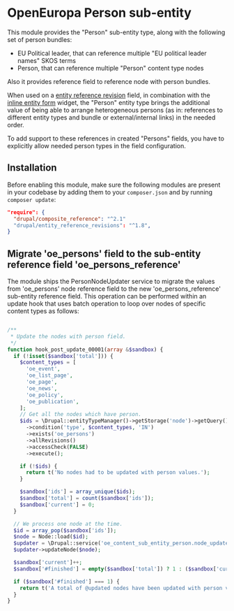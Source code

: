 # OpenEuropa Person sub-entity

This module provides the "Person" sub-entity type, along with the following set of person bundles:

- EU Political leader, that can reference multiple "EU political leader names" SKOS terms
- Person, that can reference multiple "Person" content type nodes

Also it provides reference field to reference node with person bundles.

When used on a [entity reference revision](https://www.drupal.org/project/entity_reference_revisions) field, in combination
with the [inline entity form](https://www.drupal.org/project/inline_entity_form) widget, the "Person" entity type brings
the additional value of being able to arrange heterogeneous persons (as in: references to different entity types and
bundle or external/internal links) in the needed order.

To add support to these references in created "Persons" fields, you have to explicitly allow needed person types in the field configuration.

## Installation

Before enabling this module, make sure the following modules are present in your codebase by adding them to your
`composer.json` and by running `composer update`:

```json
"require": {
  "drupal/composite_reference": "^2.1"
  "drupal/entity_reference_revisions": "^1.8",
}
```

## Migrate 'oe_persons' field to the sub-entity reference field 'oe_persons_reference'

The module ships the PersonNodeUpdater service to migrate the values from 'oe_persons' node reference field
to the new 'oe_persons_reference' sub-entity reference field. This operation can be performed within an update hook
that uses batch operation to loop over nodes of specific content types as follows:
```php

/**
 * Update the nodes with person field.
 */
function hook_post_update_00001(array &$sandbox) {
  if (!isset($sandbox['total'])) {
    $content_types = [
      'oe_event',
      'oe_list_page',
      'oe_page',
      'oe_news',
      'oe_policy',
      'oe_publication',
    ];
    // Get all the nodes which have person.
    $ids = \Drupal::entityTypeManager()->getStorage('node')->getQuery()
      ->condition('type', $content_types, 'IN')
      ->exists('oe_persons')
      ->allRevisions()
      ->accessCheck(FALSE)
      ->execute();

    if (!$ids) {
      return t('No nodes had to be updated with person values.');
    }

    $sandbox['ids'] = array_unique($ids);
    $sandbox['total'] = count($sandbox['ids']);
    $sandbox['current'] = 0;
  }

  // We process one node at the time.
  $id = array_pop($sandbox['ids']);
  $node = Node::load($id);
  $updater = \Drupal::service('oe_content_sub_entity_person.node_updater');
  $updater->updateNode($node);

  $sandbox['current']++;
  $sandbox['#finished'] = empty($sandbox['total']) ? 1 : ($sandbox['current'] / $sandbox['total']);

  if ($sandbox['#finished'] === 1) {
    return t('A total of @updated nodes have been updated with person values.', ['@updated' => $sandbox['current']]);
  }
}
```

